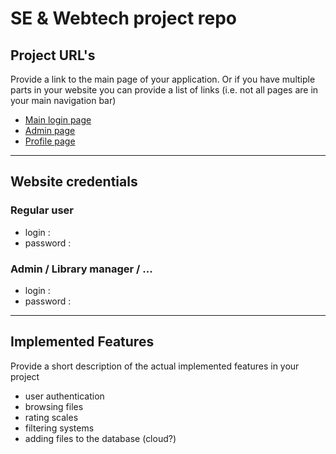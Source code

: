 # SE & Webtech project repo

## Project URL's
Provide a link to the main page of your application. Or if you have multiple parts in your website you can provide a list of links (i.e. not all pages are in your main navigation bar)
* [Main login page](https://a23www301.studev.groept.be/public)
* [Admin page](https://a22web00.studev.groept.be/public/admin)
* [Profile page](https://a22web00.studev.groept.be/public/profile)

---

## Website credentials
### Regular user
- login :
- password :
### Admin / Library manager / ...
- login :
- password :

---

## Implemented Features
Provide a short description of the actual implemented features in your project
* user authentication
* browsing files
* rating scales
* filtering systems
* adding files to the database (cloud?)